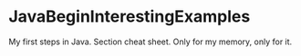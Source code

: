 # JavaBeginInterestingExamples
My first steps in Java. Section cheat sheet. Only for my memory, only for it.
